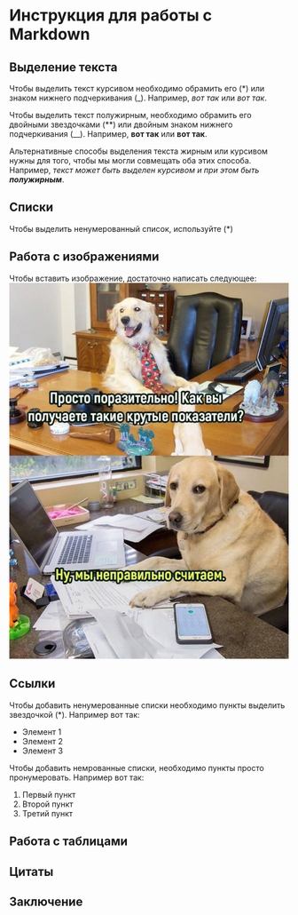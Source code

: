 # Инструкция для работы с Markdown

## Выделение текста

Чтобы выделить текст курсивом необходимо обрамить его (*) или знаком нижнего подчеркивания (_). Например, *вот так* или _вот так_.

Чтобы выделить текст полужирным, необходимо обрамить его двойными звездочками (**) или двойным знаком нижнего подчеркивания (__).
Например, **вот так** или __вот так__.

Альтернативные способы выделения текста жирным или курсивом нужны для того, чтобы мы могли совмещать оба этих способа. Например, _текст может быть выделен курсивом и при этом быть **полужирным**_.

## Списки
Чтобы выделить ненумерованный список, используйте (*)

## Работа с изображениями

Чтобы вставить изображение, достаточно написать следующее:
![Время отвлечься на мем](a2Vdd_nW-kY.jpg)

## Ссылки

Чтобы добавить ненумерованные списки необходимо пункты выделить звездочкой (*).
Например вот так:
* Элемент 1
* Элемент 2
* Элемент 3

Чтобы добавить немрованные списки, необходимо пункты просто пронумеровать.
Например вот так:
1. Первый пункт
2. Второй пункт
3. Третий пункт

## Работа с таблицами

## Цитаты

## Заключение
